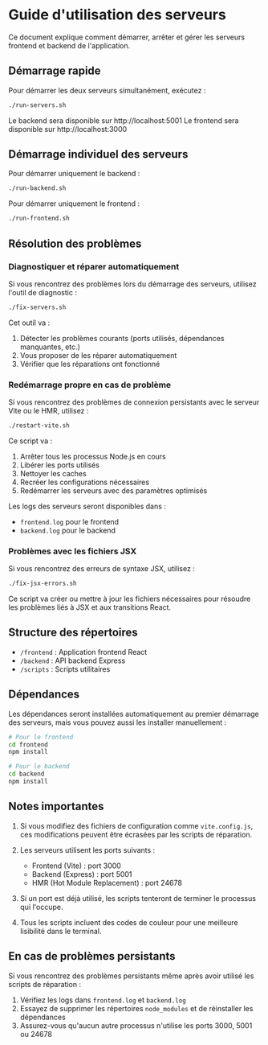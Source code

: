 # Guide d'utilisation des serveurs

Ce document explique comment démarrer, arrêter et gérer les serveurs frontend et backend de l'application.

## Démarrage rapide

Pour démarrer les deux serveurs simultanément, exécutez :

```bash
./run-servers.sh
```

Le backend sera disponible sur http://localhost:5001
Le frontend sera disponible sur http://localhost:3000

## Démarrage individuel des serveurs

Pour démarrer uniquement le backend :

```bash
./run-backend.sh
```

Pour démarrer uniquement le frontend :

```bash
./run-frontend.sh
```

## Résolution des problèmes

### Diagnostiquer et réparer automatiquement

Si vous rencontrez des problèmes lors du démarrage des serveurs, utilisez l'outil de diagnostic :

```bash
./fix-servers.sh
```

Cet outil va :
1. Détecter les problèmes courants (ports utilisés, dépendances manquantes, etc.)
2. Vous proposer de les réparer automatiquement
3. Vérifier que les réparations ont fonctionné

### Redémarrage propre en cas de problème

Si vous rencontrez des problèmes de connexion persistants avec le serveur Vite ou le HMR, utilisez :

```bash
./restart-vite.sh
```

Ce script va :
1. Arrêter tous les processus Node.js en cours
2. Libérer les ports utilisés
3. Nettoyer les caches
4. Recréer les configurations nécessaires
5. Redémarrer les serveurs avec des paramètres optimisés

Les logs des serveurs seront disponibles dans :
- `frontend.log` pour le frontend
- `backend.log` pour le backend

### Problèmes avec les fichiers JSX

Si vous rencontrez des erreurs de syntaxe JSX, utilisez :

```bash
./fix-jsx-errors.sh
```

Ce script va créer ou mettre à jour les fichiers nécessaires pour résoudre les problèmes liés à JSX et aux transitions React.

## Structure des répertoires

- `/frontend` : Application frontend React
- `/backend` : API backend Express
- `/scripts` : Scripts utilitaires

## Dépendances

Les dépendances seront installées automatiquement au premier démarrage des serveurs, mais vous pouvez aussi les installer manuellement :

```bash
# Pour le frontend
cd frontend
npm install

# Pour le backend
cd backend
npm install
```

## Notes importantes

1. Si vous modifiez des fichiers de configuration comme `vite.config.js`, ces modifications peuvent être écrasées par les scripts de réparation.

2. Les serveurs utilisent les ports suivants :
   - Frontend (Vite) : port 3000
   - Backend (Express) : port 5001
   - HMR (Hot Module Replacement) : port 24678

3. Si un port est déjà utilisé, les scripts tenteront de terminer le processus qui l'occupe.

4. Tous les scripts incluent des codes de couleur pour une meilleure lisibilité dans le terminal.

## En cas de problèmes persistants

Si vous rencontrez des problèmes persistants même après avoir utilisé les scripts de réparation :

1. Vérifiez les logs dans `frontend.log` et `backend.log`
2. Essayez de supprimer les répertoires `node_modules` et de réinstaller les dépendances
3. Assurez-vous qu'aucun autre processus n'utilise les ports 3000, 5001 ou 24678 
